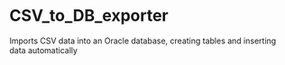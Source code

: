 # CSV_to_DB_exporter
Imports CSV data into an Oracle database, creating tables and inserting data automatically
